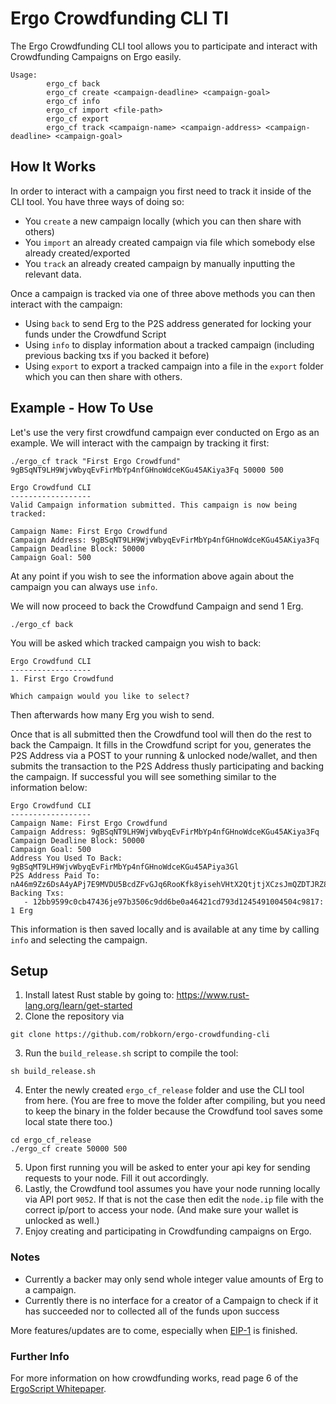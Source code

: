 # Ergo Crowdfunding CLI Tl

The Ergo Crowdfunding CLI tool allows you to participate and interact with Crowdfunding Campaigns on Ergo easily.


```
Usage: 
        ergo_cf back
        ergo_cf create <campaign-deadline> <campaign-goal> 
        ergo_cf info
        ergo_cf import <file-path>
        ergo_cf export
        ergo_cf track <campaign-name> <campaign-address> <campaign-deadline> <campaign-goal>
```

## How It Works

In order to interact with a campaign you first need to track it inside of the CLI tool. You have three ways of doing so:
 - You `create` a new campaign locally (which you can then share with others)
 - You `import` an already created campaign via file which somebody else already created/exported
 - You `track` an already created campaign by manually inputting the relevant data.

Once a campaign is tracked via one of three above methods you can then interact with the campaign:
 - Using `back` to send Erg to the P2S address generated for locking your funds under the Crowdfund Script
 - Using `info` to display information about a tracked campaign (including previous backing txs if you backed it before)
 - Using `export` to export a tracked campaign into a file in the `export` folder which you can then share with others.

## Example - How To Use

Let's use the very first crowdfund campaign ever conducted on Ergo as an example. We will interact with the campaign by tracking it first:
```
./ergo_cf track "First Ergo Crowdfund" 9gBSqNT9LH9WjvWbyqEvFirMbYp4nfGHnoWdceKGu45AKiya3Fq 50000 500
```
```
Ergo Crowdfund CLI
------------------
Valid Campaign information submitted. This campaign is now being tracked:

Campaign Name: First Ergo Crowdfund
Campaign Address: 9gBSqNT9LH9WjvWbyqEvFirMbYp4nfGHnoWdceKGu45AKiya3Fq
Campaign Deadline Block: 50000
Campaign Goal: 500

```
At any point if you wish to see the information above again about the campaign you can always use `info`.

We will now proceed to back the Crowdfund Campaign and send 1 Erg.
```
./ergo_cf back
```

You will be asked which tracked campaign you wish to back:

```
Ergo Crowdfund CLI
------------------
1. First Ergo Crowdfund

Which campaign would you like to select?
```

Then afterwards how many Erg you wish to send. 

Once that is all submitted then the Crowdfund tool will then do the rest to back the Campaign. It fills in the Crowdfund script for you, generates the P2S Address via a POST to your running & unlocked node/wallet, and then submits the transaction to the P2S Address thusly participating and backing the campaign. If successful you will see something similar to the information below:

```
Ergo Crowdfund CLI
------------------
Campaign Name: First Ergo Crowdfund
Campaign Address: 9gBSqNT9LH9WjvWbyqEvFirMbYp4nfGHnoWdceKGu45AKiya3Fq
Campaign Deadline Block: 50000
Campaign Goal: 500
Address You Used To Back: 9gBSqMT9LH9WjvWbyqEvFirMbYp4nfGHnoWdceKGu45APiya3Gl
P2S Address Paid To: nA46m9Zz6DsA4yAPj7E9MVDU5BcdZFvGJq6RooKfk8yisehVHtX2QtjtjXCzsJmQZDTJRZ8DtscG7T8tm67Zhf94atLDoeBXKFUEYDce3gxKgu8Fpn9ZbpoqdcqWFfS
Backing Txs:
   - 12bb9599c0cb47436je97b3506c9dd6be0a46421cd793d1245491004504c9817: 1 Erg
```

This information is then saved locally and is available at any time by calling `info` and selecting the campaign.


## Setup

 1. Install latest Rust stable by going to: https://www.rust-lang.org/learn/get-started
 2. Clone the repository via 
 ```
 git clone https://github.com/robkorn/ergo-crowdfunding-cli
 ```
 3. Run the `build_release.sh` script to compile the tool:
 ```
 sh build_release.sh
 ```
 4. Enter the newly created `ergo_cf_release` folder and use the CLI tool from here. (You are free to move the folder after compiling, but you need to keep the binary in the folder because the Crowdfund tool saves some local state there too.)
 ```
 cd ergo_cf_release
 ./ergo_cf create 50000 500
 ```
 5. Upon first running you will be asked to enter your api key for sending requests to your node. Fill it out accordingly.
 6. Lastly, the Crowdfund tool assumes you have your node running locally via API port `9052`. If that is not the case then edit the `node.ip` file with the correct ip/port to access your node. (And make sure your wallet is unlocked as well.)
 7. Enjoy creating and participating in Crowdfunding campaigns on Ergo.



### Notes

 - Currently a backer may only send whole integer value amounts of Erg to a campaign.
 - Currently there is no interface for a creator of a Campaign to check if it has succeeded nor to collected all of the funds upon success

More features/updates are to come, especially when [EIP-1](https://github.com/ergoplatform/eips/blob/master/eip-0001.md) is finished.

### Further Info

For more information on how crowdfunding works, read page 6 of the [ErgoScript Whitepaper](https://docs.ergoplatform.com/ErgoScript.pdf).
